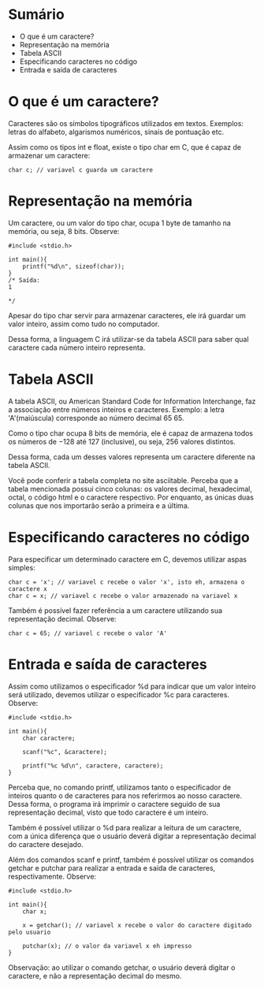 # Sumário

- O que é um caractere?
- Representação na memória
- Tabela ASCII
- Especificando caracteres no código
- Entrada e saída de caracteres

# O que é um caractere? 

Caracteres são os símbolos tipográficos utilizados em textos. Exemplos: letras do alfabeto, algarismos numéricos, sinais de pontuação etc.

Assim como os tipos int e float, existe o tipo char em C, que é capaz de armazenar um caractere:

```
char c; // variavel c guarda um caractere
```

# Representação na memória

Um caractere, ou um valor do tipo char, ocupa 1 byte de tamanho na memória, ou seja, 8 bits. Observe:

```
#include <stdio.h>

int main(){
    printf("%d\n", sizeof(char));
}
/* Saída:
1

*/
```

Apesar do tipo char servir para armazenar caracteres, ele irá guardar um valor inteiro, assim como tudo no computador.

Dessa forma, a linguagem C irá utilizar-se da tabela ASCII para saber qual caractere cada número inteiro representa.

# Tabela ASCII

A tabela ASCII, ou American Standard Code for Information Interchange, faz a associação entre números inteiros e caracteres. Exemplo: a letra 'A'(maiúscula) corresponde ao número decimal 
65
65.

Como o tipo char ocupa 8 bits de memória, ele é capaz de armazena todos os números de −128 até 127 (inclusive), ou seja, 256 valores distintos.

Dessa forma, cada um desses valores representa um caractere diferente na tabela ASCII.

Você pode conferir a tabela completa no site asciitable. Perceba que a tabela mencionada possui cinco colunas: os valores decimal, hexadecimal, octal, o código html e o caractere respectivo. Por enquanto, as únicas duas colunas que nos importarão serão a primeira e a última.

# Especificando caracteres no código

Para especificar um determinado caractere em C, devemos utilizar aspas simples:

```
char c = 'x'; // variavel c recebe o valor 'x', isto eh, armazena o caractere x
char c = x; // variavel c recebe o valor armazenado na variavel x
```

Também é possível fazer referência a um caractere utilizando sua representação decimal. Observe:

```
char c = 65; // variavel c recebe o valor 'A'
```

# Entrada e saída de caracteres

Assim como utilizamos o especificador %d para indicar que um valor inteiro será utilizado, devemos utilizar o especificador %c para caracteres. Observe:

```
#include <stdio.h>

int main(){
    char caractere;

    scanf("%c", &caractere);

    printf("%c %d\n", caractere, caractere);
}
```

Perceba que, no comando printf, utilizamos tanto o especificador de inteiros quanto o de caracteres para nos referirmos ao nosso caractere. Dessa forma, o programa irá imprimir o caractere seguido de sua representação decimal, visto que todo caractere é um inteiro.

Também é possível utilizar o %d para realizar a leitura de um caractere, com a única diferença que o usuário deverá digitar a representação decimal do caractere desejado.

Além dos comandos scanf e printf, também é possível utilizar os comandos getchar e putchar para realizar a entrada e saída de caracteres, respectivamente. Observe:

```
#include <stdio.h>

int main(){
    char x;

    x = getchar(); // variavel x recebe o valor do caractere digitado pelo usuario

    putchar(x); // o valor da variavel x eh impresso
}
```

Observação: ao utilizar o comando getchar, o usuário deverá digitar o caractere, e não a representação decimal do mesmo.